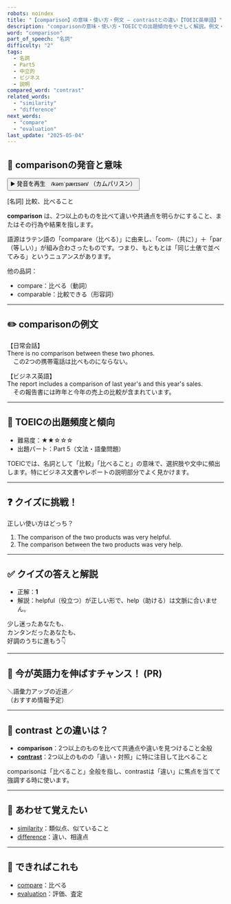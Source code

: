 ```yaml
---
robots: noindex
title: "【comparison】の意味・使い方・例文 ― contrastとの違い【TOEIC英単語】"
description: "comparisonの意味・使い方・TOEICでの出題傾向をやさしく解説。例文・クイズ付きでcontrastとの違いもわかりやすく学べます。"
word: "comparison"
part_of_speech: "名詞"
difficulty: "2"
tags:
  - 名詞
  - Part5
  - 中立的
  - ビジネス
  - 説明
compared_word: "contrast"
related_words:
  - "similarity"
  - "difference"
next_words:
  - "compare"
  - "evaluation"
last_update: "2025-05-04"
---
```


## 🔰 comparisonの発音と意味

<button class="play-audio" onclick="playTTS('comparison')">
  <span class="play-audio-main">
    ▶️ 発音を再生　/kəmˈpærɪsən/
  </span>
  <span class="play-audio-sub">
    （カムパリスン）
  </span>
</button>

[名詞] 比較、比べること

**comparison** は、2つ以上のものを比べて違いや共通点を明らかにすること、またはその行為や結果を指します。

語源はラテン語の「comparare（比べる）」に由来し、「com-（共に）」＋「par（等しい）」が組み合わさったものです。つまり、もともとは「同じ土俵で並べてみる」というニュアンスがあります。

他の品詞：  
- compare：比べる（動詞）
- comparable：比較できる（形容詞）

---

## ✏️ comparisonの例文

【日常会話】  
There is no comparison between these two phones.  
　この2つの携帯電話は比べものにならない。

【ビジネス英語】  
The report includes a comparison of last year's and this year's sales.  
　その報告書には昨年と今年の売上の比較が含まれています。

---

## 🎯 TOEICの出題頻度と傾向

- 難易度：★★☆☆☆
- 出題パート：Part 5（文法・語彙問題）

TOEICでは、名詞として「比較」「比べること」の意味で、選択肢や文中に頻出します。特にビジネス文書やレポートの説明部分でよく見かけます。

---

## ❓ クイズに挑戦！

正しい使い方はどっち？

1. The comparison of the two products was very helpful.  
2. The comparison between the two products was very help.

---

## ✅ クイズの答えと解説

- 正解：**1**
- 解説：helpful（役立つ）が正しい形で、help（助ける）は文脈に合いません。

少し迷ったあなたも、  
カンタンだったあなたも、  
好調のうちに進もう👇️

---

## 🚀 今が英語力を伸ばすチャンス！ (PR)

<div class="info-center">
＼語彙力アップの近道／<br>  
（おすすめ情報予定）
</div>

---

## 🤔  contrast との違いは？

- **comparison**：2つ以上のものを比べて共通点や違いを見つけること全般
- **[contrast](/contrast)**：2つ以上のものの「違い・対照」に特に注目して比べること

comparisonは「比べること」全般を指し、contrastは「違い」に焦点を当てて強調する時に使います。

---

## 🧩 あわせて覚えたい

- [similarity](/similarity)：類似点、似ていること
- [difference](/difference)：違い、相違点

---

## 📖 できればこれも

- [compare](/compare)：比べる
- [evaluation](/evaluation)：評価、査定

<!-- cvid: aid30_bid48 -->
